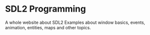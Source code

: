 # SDL2 Programming

A whole website about SDL2 Examples about window basics, events, animation, entities, maps and other topics.
